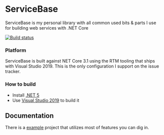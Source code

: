 # ServiceBase

ServiceBase is my personal library with all common used bits & parts I use for building web services with .NET Core

[![Build status](https://ci.appveyor.com/api/projects/status/wacmh1819dmc70b6/branch/master?svg=true)](https://ci.appveyor.com/project/aruss81994/servicebase/branch/master)

### Platform

ServiceBase is built against NET Core 3.1 using the RTM tooling that ships with Visual Studio 2019. This is the only configuration I support on the issue tracker.

### How to build

* Install [.NET 5](https://www.microsoft.com/net/download/core#/current)
* Use [Visual Studio 2019](https://visualstudio.microsoft.com/vs/) to build it

## Documentation

There is a [example](./examples/Plugins) project that utilizes most of features you can dig in.
